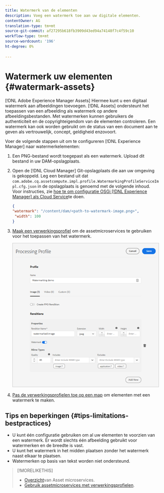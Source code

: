 ```yaml
---
title: Watermerk van de elementen
description: Voeg een watermerk toe aan uw digitale elementen.
contentOwner: AG
translation-type: tm+mt
source-git-commit: af27295b618fb3909d43ed94a74148f7c4f59c10
workflow-type: tm+mt
source-wordcount: '196'
ht-degree: 0%

---
```



# Watermerk uw elementen {#watermark-assets}

[!DNL Adobe Experience Manager Assets] Hiermee kunt u een digitaal watermerk aan afbeeldingen toevoegen. [!DNL Assets] ondersteunt het toepassen van een afbeelding als watermerk op andere afbeeldingsbestanden. Met watermerken kunnen gebruikers de authenticiteit en de copyrighteigendom van de elementen controleren. Een watermerk kan ook worden gebruikt om de status van een document aan te geven als vertrouwelijk, concept, geldigheid enzovoort.

Voer de volgende stappen uit om te configureren [!DNL Experience Manager] naar watermerkelementen:

1. Een PNG-bestand wordt toegepast als een watermerk. Upload dit bestand in uw DAM-opslagplaats.

1. Open de [!DNL Cloud Manager] Git-opslagplaats die aan uw omgeving is gekoppeld. Leg een bestand uit dat `com.adobe.cq.assetcompute.impl.profile.WatermarkingProfileServiceImpl.cfg.json` in de opslagplaats is genoemd met de volgende inhoud. Voor instructies, zie [hoe te om configuratie OSGi [!DNL Experience Manager] als Cloud Service](/help/implementing/deploying/configuring-osgi.md)te doen.

   ```json
   {
   "watermark": "/content/dam/<path-to-watermark-image.png>",
    "width": 100
   }
   ```

1. [Maak een verwerkingsprofiel](/help/assets/asset-microservices-configure-and-use.md#create-custom-profile) om de assetmicroservices te gebruiken voor het toepassen van het watermerk.

   ![Middelverwerkingsprofiel om watermerk te maken](assets/watermark-processing-profile.png)

1. [Pas de verwerkingsprofielen toe op een map](/help/assets/asset-microservices-configure-and-use.md#use-profiles) om elementen met een watermerk te maken.

## Tips en beperkingen {#tips-limitations-bestpractices}

* U kunt één configuratie gebruiken om al uw elementen te voorzien van een watermerk. Er wordt slechts één afbeelding gebruikt voor watermerken en de breedte is vast.
* U kunt het watermerk in het midden plaatsen zonder het watermerk naast elkaar te plaatsen.
* Watermerken op basis van tekst worden niet ondersteund.

>[!MORELIKETHIS]
>
>* [Overzicht](/help/assets/asset-microservices-overview.md)van Asset microservices.
>* [Gebruik assetmicroservices met verwerkingsprofielen](/help/assets/asset-microservices-configure-and-use.md).

